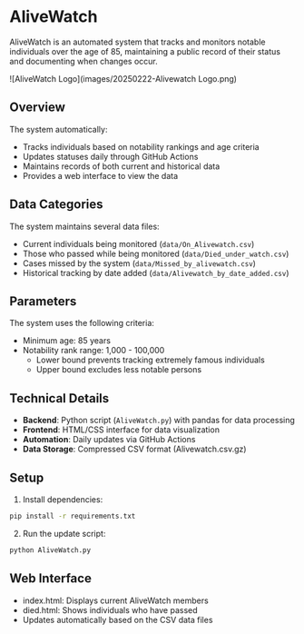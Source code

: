# AliveWatch

AliveWatch is an automated system that tracks and monitors notable individuals over the age of 85, maintaining a public record of their status and documenting when changes occur.

![AliveWatch Logo](images/20250222-Alivewatch Logo.png)

## Overview

The system automatically:
- Tracks individuals based on notability rankings and age criteria
- Updates statuses daily through GitHub Actions
- Maintains records of both current and historical data
- Provides a web interface to view the data

## Data Categories

The system maintains several data files:
- Current individuals being monitored (`data/On_Alivewatch.csv`)
- Those who passed while being monitored (`data/Died_under_watch.csv`)
- Cases missed by the system (`data/Missed_by_alivewatch.csv`)
- Historical tracking by date added (`data/Alivewatch_by_date_added.csv`)

## Parameters

The system uses the following criteria:
- Minimum age: 85 years
- Notability rank range: 1,000 - 100,000
  - Lower bound prevents tracking extremely famous individuals
  - Upper bound excludes less notable persons

## Technical Details

- **Backend**: Python script (`AliveWatch.py`) with pandas for data processing
- **Frontend**: HTML/CSS interface for data visualization
- **Automation**: Daily updates via GitHub Actions
- **Data Storage**: Compressed CSV format (Alivewatch.csv.gz)

## Setup

1. Install dependencies:
```sh
pip install -r requirements.txt
```

2. Run the update script:
```sh
python AliveWatch.py
```

## Web Interface

- index.html: Displays current AliveWatch members
- died.html: Shows individuals who have passed
- Updates automatically based on the CSV data files

